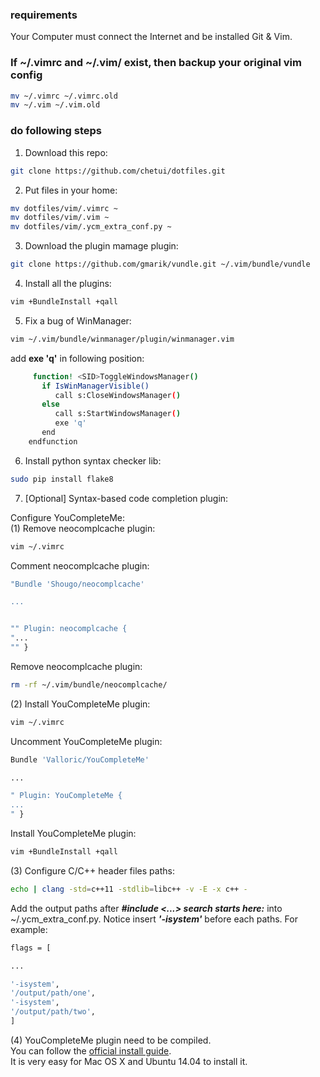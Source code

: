 ### requirements

Your Computer must connect the Internet and be installed Git & Vim.

### If ~/.vimrc and ~/.vim/ exist, then backup your original vim config

```bash
mv ~/.vimrc ~/.vimrc.old
mv ~/.vim ~/.vim.old
```

### do following steps

1. Download this repo:  

 ```bash  
git clone https://github.com/chetui/dotfiles.git
 ```

2. Put files in your home:  

 ```bash  
 mv dotfiles/vim/.vimrc ~  
 mv dotfiles/vim/.vim ~  
 mv dotfiles/vim/.ycm_extra_conf.py ~  
 ```

3. Download the plugin mamage plugin:  

 ```bash
 git clone https://github.com/gmarik/vundle.git ~/.vim/bundle/vundle
 ```

4. Install all the plugins:  

 ```bash
 vim +BundleInstall +qall 
 ```

5. Fix a bug of WinManager:  

 ```bash
 vim ~/.vim/bundle/winmanager/plugin/winmanager.vim
 ```

 add **exe 'q'** in following position:  
 
 ```bash
      function! <SID>ToggleWindowsManager()
        if IsWinManagerVisible()
           call s:CloseWindowsManager()
        else
           call s:StartWindowsManager()
           exe 'q'   
        end
     endfunction
 ```

6. Install python syntax checker lib:  

```bash
sudo pip install flake8
```

7. [Optional] Syntax-based code completion plugin:  

Configure YouCompleteMe:  
(1) Remove neocomplcache plugin:  

```bash
vim ~/.vimrc
```
Comment neocomplcache plugin:

```bash
"Bundle 'Shougo/neocomplcache'

...


"" Plugin: neocomplcache {
"...
"" }
```
Remove neocomplcache plugin:

```bash
rm -rf ~/.vim/bundle/neocomplcache/
```
(2) Install YouCompleteMe plugin:

```bash
vim ~/.vimrc
```
Uncomment YouCompleteMe plugin:

```bash
Bundle 'Valloric/YouCompleteMe'

...

" Plugin: YouCompleteMe {
...
" }
```
Install YouCompleteMe plugin:

```bash
vim +BundleInstall +qall
```

(3) Configure C/C++ header files paths:

```bash
echo | clang -std=c++11 -stdlib=libc++ -v -E -x c++ -
```
Add the output paths after ***#include <...> search starts here:*** into ~/.ycm_extra_conf.py. 
Notice insert ***'-isystem'*** before each paths.
For example:

```bash
flags = [

...

'-isystem',
'/output/path/one',
'-isystem',
'/output/path/two',
]
```

(4) YouCompleteMe plugin need to be compiled.  
You can follow the [official install guide](https://github.com/Valloric/YouCompleteMe).  
It is very easy for Mac OS X and Ubuntu 14.04 to install it.
